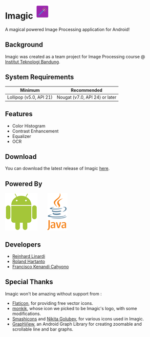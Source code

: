 # Imagic ![](assets/imagic48.png)
A magical powered Image Processing application for Android!

## Background
Imagic was created as a team project for Image Processing course @ [Institut Teknologi Bandung](https://www.itb.ac.id/).

## System Requirements
| Minimum | Recommended |
|:---:|:---:|
| Lollipop (v5.0, API 21) | Nougat (v7.0, API 24) or later |

## Features
- Color Histogram
- Contrast Enhancement
- Equalizer
- OCR

## Download
You can download the latest release of Imagic [here](https://reinhardlinardi.github.io/imagic).

## Powered By
![](assets/android.png)&nbsp;&nbsp;&nbsp;&nbsp;&nbsp;&nbsp;&nbsp;&nbsp;![](assets/java.png)

## Developers
- [Reinhard Linardi](https://github.com/reinhardlinardi)
- [Roland Hartanto](https://github.com/rolandhartanto)
- [Francisco Kenandi Cahyono](https://github.com/FranciscoKen)

## Special Thanks
Imagic won't be amazing without support from :

- [Flaticon](https://www.flaticon.com), for providing free vector icons.
- [monkik](https://www.flaticon.com/authors/monkik), whose icon we picked to be Imagic's logo, with some modifications.
- [Smashicons](https://www.flaticon.com/authors/smashicons) and [Nikita Golubev](https://www.flaticon.com/authors/nikita-golubev), for various icons used in Imagic.
- [GraphView](https://github.com/jjoe64/GraphView), an Android Graph Library for creating zoomable and scrollable line and bar graphs.
